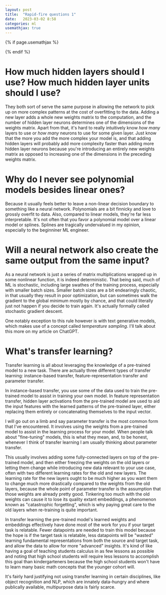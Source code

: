 ```yaml
---
layout: post
title:  "Rapid-fire questions 1"
date:   2023-03-02 8:58
categories: ml
usemathjax: true
---
```


<!-- for mathjax support -->
{% if page.usemathjax %}
  <script type="text/x-mathjax-config">
    MathJax.Hub.Config({
    TeX: { equationNumbers: { autoNumber: "AMS" } }
    });
  </script>
  <script type="text/javascript" async src="https://cdn.mathjax.org/mathjax/latest/MathJax.js?config=TeX-AMS-MML_HTMLorMML"></script>
{% endif %}


# How much hidden layers should I use? How much hidden layer units should I use?
They both sort of serve the same purpose in allowing the network to pick up on more complex patterns at the cost of overfitting to the data. Adding a new layer adds a whole new weights matrix to the computation, and the number of hidden layer neurons determines one of the dimensions of the weights matrix. Apart from that, it's hard to really intuitively know *how many* layers to use or *how many* neurons to use for some given layer. Just know that the more you add the more complex your model is, and that adding hidden layers will probably add more complexity faster than adding more hidden layer neurons because you're introducing an entirely new weights matrix as opposed to increasing one of the dimensions in the preceding weights matrix.



# Why do I never see polynomial models besides linear ones?
Because it usually feels better to leave a non-linear decision boundary to something like a neural network. Polynomials are a bit finnicky and love to grossly overfit to data. Also, compared to linear models, they're far less interpretable. It's not often that you favor a polynomial model over a linear model or splines. Splines are tragically undervalued in my opinion, especially to the beginniner ML engineer. 

# Will a neural network also create the same output from the same input?
As a neural network is just a series of matrix multiplications wrapped up in some nonlinear function, it is indeed deterministic. That being said, much of ML is stochastic, including large swathes of the training process, especially with smaller batch sizes. Smaller batch sizes are a bit endearingly chaotic, in that usually they result in poor optimization, but can sometimes walk the gradient to the global minimum mostly by chance, and that could literally just not happen if you decide to train again. It's actually formally called stochastic gradient descent. 

One notably exception to this rule however is with text generative models, which makes use of a concept called *temperature sampling*. I'll talk about this more on my article on ChatGPT.

# What's transfer learning? 
Transfer learning is all about leveraging the knowledge of a pre-trained model to a new task. There are actually three different types of transfer learning: instance-based transfer, feature-representation transfer and parameter transfer.

In instance-based transfer, you use some of the data used to train the pre-trained model to assist in training your own model. In feature representation transfer, hidden layer activations from the pre-trained model are used to aid the input features with the learned patterns of the pre-trained layer, either replacing them entirely or concatenating themselves to the input vector. 

I will go out on a limb and say parameter transfer is the most common form that I've encountered. It involves using the weights from a pre-trained model to assist in the learning process for your model. When people talk about "fine-tuning" models, this is what they mean, and, to be honest, whenever I think of transfer learning I am usually thinking about parameter transfer. 

This usually involves adding some fully-connected layers on top of the pre-trained model, and then either freezing the weights on the old layers or letting them change while introducing new data relevant to your use case, often with two different learning rates for the old and new layers. The learning rate for the new layers ought to be much higher as you want them to change much more drastically compared to the weights from the old layers, because the whole point of parameter transfer is the assumption that those weights are already pretty good. Tinkering too much with the old weights can cause it to lose its quality extant embeddings, a phenomenon known as "catastrophic forgetting", which is why paying great care to the old layers when re-training is quite important. 

In transfer learning the pre-trained model's learned weights and embeddings effectively have done most of the work for you if your target task is relatable. Fewer datapoints are needed to train this model because the hope is if the target task is relatable, less datapoints will be "wasted" learning fundamental representations from both the source and target task, and allow the data to allow for more "advanced" insights. It's kind of like having a goal of teaching students calculus in as few lessons as possible and noting that high school students will require less lessons to accomplish this goal than kindergarteners because the high school students won't have to learn many basic math concepts that the younger cohort will.

It's fairly hard justifying not using transfer learning in certain disciplines, like object recognition and NLP, which are innately data-hungry and where publically available, multipurpose data is fairly scarce.  

